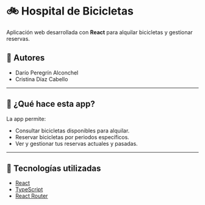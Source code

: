 # 🚲 Hospital de Bicicletas

Aplicación web desarrollada con **React** para alquilar bicicletas y gestionar reservas.

## 👥 Autores

- Darío Peregrín Alconchel  
- Cristina Díaz Cabello

---

## 🧠 ¿Qué hace esta app?

La app permite:

- Consultar bicicletas disponibles para alquilar.
- Reservar bicicletas por periodos específicos.
- Ver y gestionar tus reservas actuales y pasadas.

---

## 🧱 Tecnologías utilizadas

- [React](https://reactjs.org/)
- [TypeScript](https://www.typescriptlang.org/)
- [React Router](https://reactrouter.com/)
